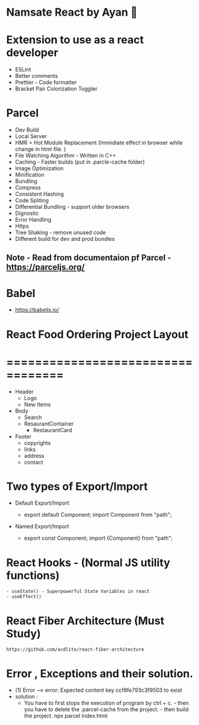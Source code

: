 # Namsate React by Ayan 🍲

# Extension to use as a react developer

- ESLint
- Better comments
- Prettier - Code formatter
- Bracket Pair Colorization Toggler

# Parcel

- Dev Build
- Local Server
- HMR = Hot Module Replacement (Immidiate effect in browser while change in html file. )
- File Watching Algorithm - Written in C++
- Caching - Faster builds (put in .parcle-cache folder)
- Image Optimization
- Minification
- Bundling
- Compress
- Consistent Hashing
- Code Spliting
- Differential Bundling - support older browsers
- Dignostic
- Error Handling
- Https
- Tree Shaking - remove unused code
- Different build for dev and prod bundles

## Note - Read from documentaion pf Parcel - https://parceljs.org/

# Babel

- https://babeljs.io/

# React Food Ordering Project Layout

# ==================================

- Header
  - Logo
  - New Items
- Body
  - Search
  - ResaurantContainer
    - RestaurantCard
- Footer
  - copyrights
  - links
  - address
  - contact

# Two types of Export/Import

- Default Export/Import

  - export default Component; import Component from "path";

- Named Export/Import
  - export const Component; import {Component} from "path";

# React Hooks - (Normal JS utility functions)

    - useState() - Superpowerful State Variables in react
    - useEffect()


# React Fiber Architecture (Must Study)

    https://github.com/acdlite/react-fiber-architecture










# Error , Exceptions and their solution.

- (1) Error --> error: Expected content key ccf8fe793c3f9503 to exist
- solution :  
   - You have to first stops the execution of program by ctrl + c. - then you have to delete the .parcel-cache from the project. - then build the project. npx parcel index.html
